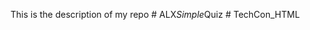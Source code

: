 This is the description of my repo
#   A L X _ S i m p l e _ Q u i z  
 #   T e c h C o n _ H T M L  
 